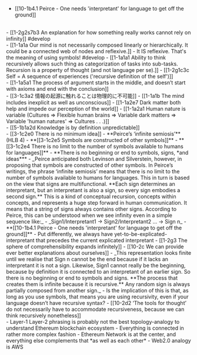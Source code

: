 - [[10-1b4.1 Peirce - One needs 'interpretant' for language to get off the ground]]
<br>
- [[1-2g2s7b3 An explanation for how something really works cannot rely on infinity]] #develop
<br>
- [[1-1a1a Our mind is not necessarily composed linearly or hierarchically. It could be a connected web of nodes and reflexive.]]
  - It IS reflexive. That's the meaning of using symbols! #develop
- [[1-1a1a1 Ability to think recursively allows such thing as categorization of tasks into sub-tasks. Recursion is a property of thought (and not language per se).]]
- [[1-2g1c3c Self = A sequence of experiences ('recursive definition of the self')]]
<br>
- [[1-1a5a1 The process of argument starts in the middle, and doesn’t start with axioms and end with the conclusion]]
<br>
- [[3-1c3a2 情報の起源に触れることは物理的に不可能]]
  - [[1-1a1b The mind includes inexplicit as well as unconscious]]
    - [[1-1a2e7 Dark matter both help and impede our perception of the world]]
      - [[1-1a2a1 Human nature is variable (Cultures ⇒ Flexible human brains ⇒ Variable dark matters ⇒ Variable 'human natures' ⇒ Cultures . . .)]]
<br>
- [[5-1b1a2d Knowledge is by definition unpredictable]]
<br>
- [[3-1c2e0 There is no minimum idea]]
- **Peirce’s ‘infinite semiosis’** (HLB 4)
    - **[[3-1c2e5 Symbols are constructed of other symbols]]**
    - **[[3-1c2e4 There is no limit to the number of symbols available to humans for languages]]**
    - **There is no beginning or end to symbols, signs, *and ideas***
        - _Peirce anticipated both Levinson and Silverstein, however, in proposing that symbols are constructed of other symbols. In Peirce’s writings, the phrase ‘infinite semiosis’ means that there is no limit to the number of symbols available to humans for languages. This in turn is based on the view that signs are multifunctional. **Each sign determines an interpretant, but an interpretant is also a sign, so every sign embodies a second sign.** This is a kind of conceptual recursion, concepts within concepts, and represents a huge step forward in human communication. It means that a string of signs always contains other signs. According to Peirce, this can be understood when we see infinity even in a simple sequence like:_
            - _Sign1/Interpretant1 → Sign2/Interpretant2 … → Sign n_
	            - **[[10-1b4.1 Peirce - One needs 'interpretant' for language to get off the ground]]**
		            - Put differently, we always have yet-to-be-explicated-interpretant that precedes the current explicated interpretant
			            - [[1-2g3 The sphere of comprehensibility expands infinitely]]
						- [[10-2c We can provide ever better explanations about ourselves]]
        - _This representation looks finite until we realise that Sign n cannot be the end because if it lacks an interpretant it is not a sign. Likewise, Sign1 cannot really be the beginning, because by definition it is connected to an interpretant of an earlier sign. So there is no beginning or end to symbols and signs. **The process that creates them is infinite because it is recursive.** Any random sign is always partially composed from another sign._
            - Is the implication of this is that, as long as you use symbols, that means you are using recursivity, even if your language doesn’t have recursive syntax?
	            - [[10-2d2 ‘The tools for thought’ do not necessarily have to accommodate recursiveness, because we can think recursively nonetheless]]
<br>
- Layer-1 Layer-2 phrasing is probably not the best topology-analogy to understand Ethereum blockchain ecosystem
  - Everything is connected in rather more complex fashion
    - Ethereum Network is at the center, and everything else complements that *as well as each other*
      - Web2.0 analogy is AWS
